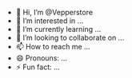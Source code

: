 - 👋 Hi, I’m @Vepperstore
- 👀 I’m interested in ...
- 🌱 I’m currently learning ...
- 💞️ I’m looking to collaborate on ...
- 📫 How to reach me ...
- 😄 Pronouns: ...
- ⚡ Fun fact: ...

<!---
Vepperstore/Vepperstore is a ✨ special ✨ repository because its `README.md` (this file) appears on your GitHub profile.
You can click the Preview link to take a look at your changes.
--->
